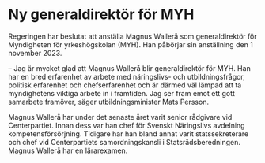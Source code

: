 # Ny generaldirektör för MYH

Regeringen har beslutat att anställa Magnus Wallerå som generaldirektör för Myndigheten för yrkeshögskolan (MYH). Han påbörjar sin anställning den 1 november 2023.

– Jag är mycket glad att Magnus Wallerå blir generaldirektör för MYH. Han har en bred erfarenhet av arbete med näringslivs- och utbildningsfrågor, politisk erfarenhet och chefserfarenhet och är därmed väl lämpad att ta myndighetens viktiga arbete in i framtiden. Jag ser fram emot ett gott samarbete framöver, säger utbildningsminister Mats Persson.

Magnus Wallerå har under det senaste året varit senior rådgivare vid Centerpartiet. Innan dess var han chef för Svenskt Näringslivs avdelning kompetensförsörjning. Tidigare har han bland annat varit statssekreterare och chef vid Centerpartiets samordningskansli i Statsrådsberedningen. Magnus Wallerå har en lärarexamen.
